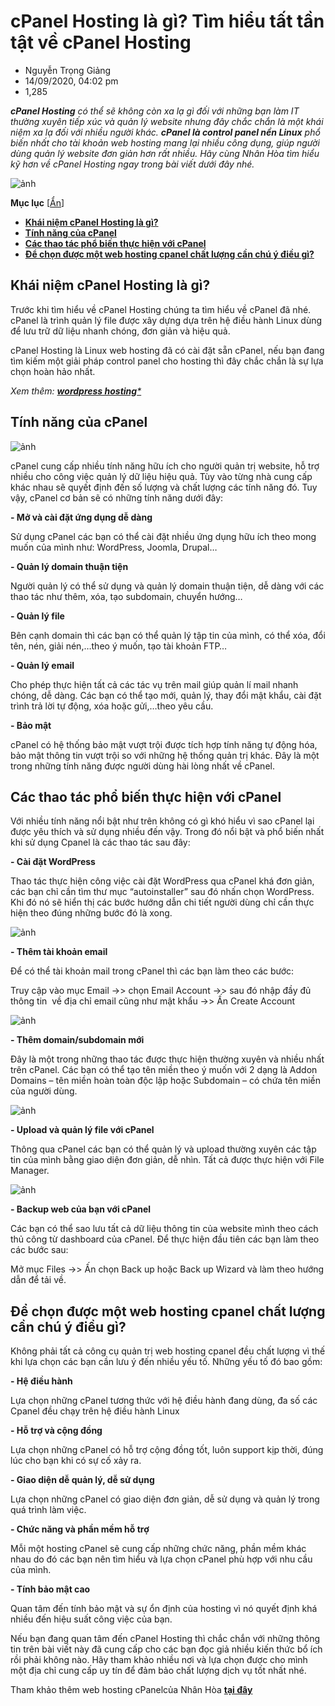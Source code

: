 # **cPanel Hosting là gì? Tìm hiểu tất tần tật về cPanel Hosting**
- Nguyễn Trọng Giảng
- 14/09/2020, 04:02 pm
- 1,285

***cPanel Hosting** có thể sẽ không còn xa lạ gì đối với những bạn làm IT thường xuyên tiếp xúc và quản lý website nhưng đây chắc chắn là một khái niệm xa lạ đối với nhiều người khác. **cPanel là control panel nền Linux** phổ biến nhất cho tài khoản web hosting mang lại nhiều công dụng, giúp người dùng quản lý website đơn giản hơn rất nhiều. Hãy cùng Nhân Hòa tìm hiểu kỹ hơn về cPanel Hosting ngay trong bài viết dưới đây nhé.*

![ảnh](https://user-images.githubusercontent.com/101308077/159179594-aa938907-fae3-4af5-93d3-0ea556f84e62.png)


**Mục lục** [[Ẩn](https://nhanhoa.com/tin-tuc/cpanel-hosting-la-gi-tim-hieu-tat-tan-tat-ve-cpanel-hosting.html)]

- [**Khái niệm cPanel Hosting là gì?**](https://nhanhoa.com/tin-tuc/cpanel-hosting-la-gi-tim-hieu-tat-tan-tat-ve-cpanel-hosting.html#khai_niem_cpanel_hosting_la_gi)
- [**Tính năng của cPanel**](https://nhanhoa.com/tin-tuc/cpanel-hosting-la-gi-tim-hieu-tat-tan-tat-ve-cpanel-hosting.html#tinh_nang_cua_cpanel)
- [**Các thao tác phổ biến thực hiện với cPanel**](https://nhanhoa.com/tin-tuc/cpanel-hosting-la-gi-tim-hieu-tat-tan-tat-ve-cpanel-hosting.html#cac_thao_tac_pho_bien_thuc_hien_voi_cpanel)
- [**Để chọn được một web hosting cpanel chất lượng cần chú ý điều gì?**](https://nhanhoa.com/tin-tuc/cpanel-hosting-la-gi-tim-hieu-tat-tan-tat-ve-cpanel-hosting.html#de_chon_duoc_mot_web_hosting_cpanel_chat_luong_can_chu_y_dieu_gi)


## **Khái niệm cPanel Hosting là gì?**
Trước khi tìm hiểu về cPanel Hosting chúng ta tìm hiểu về cPanel đã nhé. cPanel là trình quản lý file được xây dựng dựa trên hệ điều hành Linux dùng để lưu trữ dữ liệu nhanh chóng, đơn giản và hiệu quả. 

cPanel Hosting là Linux web hosting đã có cài đặt sẵn cPanel, nếu bạn đang tìm kiếm một giải pháp control panel cho hosting thì đây chắc chắn là sự lựa chọn hoàn hảo nhất.

*Xem thêm: [**wordpress hosting***](https://nhanhoa.com/hosting/wordpress-hosting.html "wordpress hosting")*
## **Tính năng của cPanel**

![ảnh](https://user-images.githubusercontent.com/101308077/159179609-326f0e07-df24-4f2f-934f-9b7e1403d645.png)

cPanel cung cấp nhiều tính năng hữu ích cho người quản trị website, hỗ trợ nhiều cho công việc quản lý dữ liệu hiệu quả. Tùy vào từng nhà cung cấp khác nhau sẽ quyết định đến số lượng và chất lượng các tính năng đó. Tuy vậy, cPanel cơ bản sẽ có những tính năng dưới đây:

**- Mở và cài đặt ứng dụng dễ dàng**

Sử dụng cPanel các bạn có thể cài đặt nhiều ứng dụng hữu ích theo mong muốn của mình như: WordPress, Joomla, Drupal…

**- Quản lý domain thuận tiện**

Người quản lý có thể sử dụng và quản lý domain thuận tiện, dễ dàng với các thao tác như thêm, xóa, tạo subdomain, chuyển hướng…

**- Quản lý file**

Bên cạnh domain thì các bạn có thể quản lý tập tin của mình, có thể xóa, đổi tên, nén, giải nén,…theo ý muốn, tạo tài khoản FTP…

**- Quản lý email**

Cho phép thực hiện tất cả các tác vụ trên mail giúp quản lí mail nhanh chóng, dễ dàng. Các bạn có thể tạo mới, quản lý, thay đổi mật khẩu, cài đặt trình trả lời tự động, xóa hoặc gửi,…theo yêu cầu.

**- Bảo mật**

cPanel có hệ thống bảo mật vượt trội được tích hợp tính năng tự động hóa, bảo mật thông tin vượt trội so với những hệ thống quản trị khác. Đây là một trong những tính năng được người dùng hài lòng nhất về cPanel.
## **Các thao tác phổ biến thực hiện với cPanel**
Với nhiều tính năng nổi bật như trên không có gì khó hiểu vì sao cPanel lại được yêu thích và sử dụng nhiều đến vậy. Trong đó nổi bật và phổ biến nhất khi sử dụng Cpanel là các thao tác sau đây:

**- Cài đặt WordPress**

Thao tác thực hiện công việc cài đặt WordPress qua cPanel khá đơn giản, các bạn chỉ cần tìm thư mục “autoinstaller” sau đó nhấn chọn WordPress. Khi đó nó sẽ hiển thị các bước hướng dẫn chi tiết người dùng chỉ cần thực hiện theo đúng những bước đó là xong.

![ảnh](https://user-images.githubusercontent.com/101308077/159179617-6435ba72-0568-4149-a67e-28dd5f8bedd0.png)

**- Thêm tài khoản email**

Để có thể tài khoản mail trong cPanel thì các bạn làm theo các bước:

Truy cập vào mục Email ->> chọn Email Account ->> sau đó nhập đầy đủ thông tin  về địa chỉ email cũng như mật khẩu ->> Ấn Create Account

![ảnh](https://user-images.githubusercontent.com/101308077/159179619-2f409c95-4a90-43d1-8724-86d4ae106642.png)

**- Thêm domain/subdomain mới** 

Đây là một trong những thao tác được thực hiện thường xuyên và nhiều nhất trên cPanel. Các bạn có thể tạo tên miền theo ý muốn với 2 dạng là Addon Domains – tên miền hoàn toàn độc lập hoặc Subdomain – có chứa tên miền của người dùng.

![ảnh](https://user-images.githubusercontent.com/101308077/159179630-80601204-d03d-4e7b-856f-f1fbe70accc1.png)

**- Upload và quản lý file với cPanel**

Thông qua cPanel các bạn có thể quản lý và upload thường xuyên các tập tin của mình bằng giao diện đơn giản, dễ nhìn. Tất cả được thực hiện với File Manager.

![ảnh](https://user-images.githubusercontent.com/101308077/159179634-4a21c0bb-e087-4c1c-950d-60360d8d8795.png)

**- Backup web của bạn với cPanel**

Các bạn có thể sao lưu tất cả dữ liệu thông tin của website mình theo cách thủ công từ dashboard của cPanel. Để thực hiện đầu tiên các bạn làm theo các bước sau:

Mở mục Files ->> Ấn chọn Back up hoặc Back up Wizard và làm theo hướng dẫn để tải về.
## **Để chọn được một web hosting cpanel chất lượng cần chú ý điều gì?**
Không phải tất cả công cụ quản trị web hosting cpanel đều chất lượng vì thế khi lựa chọn các bạn cần lưu ý đến nhiều yếu tố. Những yếu tố đó bao gồm:

**- Hệ điều hành**

Lựa chọn những cPanel tương thức với hệ điều hành đang dùng, đa số các Cpanel đều chạy trên hệ điều hành Linux

**- Hỗ trợ và cộng đồng**

Lựa chọn những cPanel có hỗ trợ cộng đồng tốt, luôn support kịp thời, đúng lúc cho bạn khi có sự cố xảy ra.

**- Giao diện dễ quản lý, dễ sử dụng**

Lựa chọn những cPanel có giao diện đơn giản, dễ sử dụng và quản lý trong quá trình làm việc. 

**- Chức năng và phần mềm hỗ trợ**

Mỗi một hosting cPanel sẽ cung cấp những chức năng, phần mềm khác nhau do đó các bạn nên tìm hiểu và lựa chọn cPanel phù hợp với nhu cầu của mình.

**- Tính bảo mật cao**

Quan tâm đến tính bảo mật và sự ổn định của hosting vì nó quyết định khá nhiều đến hiệu suất công việc của bạn. 

Nếu bạn đang quan tâm đến cPanel Hosting thì chắc chắn với những thông tin trên bài viết này đã cung cấp cho các bạn đọc giả nhiều kiến thức bổ ích rồi phải không nào. Hãy tham khảo nhiều nơi và lựa chọn được cho mình một địa chỉ cung cấp uy tín để đảm bảo chất lượng dịch vụ tốt nhất nhé.

Tham khảo thêm web hosting cPanelcủa Nhân Hòa [**tại đây**](https://nhanhoa.com/hosting/linux-hosting.html "linux hosting")

